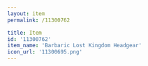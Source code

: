 ```yaml
---
layout: item
permalink: /11300762

title: Item
id: '11300762'
item_name: 'Barbaric Lost Kingdom Headgear'
icon_url: '11300695.png'
---
```

